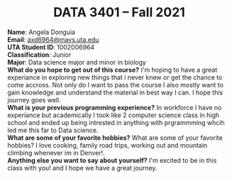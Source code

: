 # <center> DATA 3401 &ndash; Fall 2021 </center>

**Name**: Angela Donguia\
**Email**: axd6964@mavs.uta.edu\
**UTA Student ID**: 1002006964\
**Classification**: Junior\
**Major**: Data science major and minor in biology\
**What do you hope to get out of this course?**  I'm hoping to have a great experiance in exploring new things that i never knew or get the chance to come accross. Not only do I want to pass the course I also mostly want to gain knowledge and understand the material in best way I can. I hope this journey goes well.\
**What is your previous programming experience?** In workforce I have no experiance but academically I took like 2 computer science class in high school and ended up being intrested in anything with prgrammming whcih led me this far to Data science.\
**What are some of your favorite hobbies?** What are some of your favorite hobbies? I love cooking, family road trips, working out and mountain climbing whenever im in Denver!.\
**Anything else you want to say about yourself?**  I'm excited to be in this class with you! and I hope we have a great journey.
